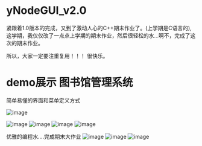 # yNodeGUI_v2.0

紧跟着1.0版本的完成，又到了激动人心的C++期末作业了。(上学期是C语言的),这学期，我仅仅改了一点点上学期的期末作业，然后很轻松的水...啊不，完成了这次的期末作业。

所以，大家一定要注重复用！！！  很快乐。


# demo展示 图书馆管理系统
简单易懂的界面和菜单定义方式

![image](https://github.com/yueh0607/yNodeGUI_v2.0/assets/102401735/e869c2b7-2b47-400d-9aa9-a27e99e3f52b)

![image](https://github.com/yueh0607/yNodeGUI_v2.0/assets/102401735/8374cc78-487b-4299-a7e9-c79c688fb0bd)
![image](https://github.com/yueh0607/yNodeGUI_v2.0/assets/102401735/2f6a063d-f973-4894-b29e-96ed80b82418)
![image](https://github.com/yueh0607/yNodeGUI_v2.0/assets/102401735/3b6ad066-23f7-4ad1-b27d-d4fd2632cd3f)
![image](https://github.com/yueh0607/yNodeGUI_v2.0/assets/102401735/2d201b47-f6de-4e00-baad-007e05a1769e)

优雅的编程水....完成期末大作业
![image](https://github.com/yueh0607/yNodeGUI_v2.0/assets/102401735/6303e0cf-2814-4f2f-8587-7f495bf0ef77)
![image](https://github.com/yueh0607/yNodeGUI_v2.0/assets/102401735/afaf8962-90c9-4a3d-90b7-fed98a7c5ec9)
![image](https://github.com/yueh0607/yNodeGUI_v2.0/assets/102401735/2442025a-3e5f-48fd-9f35-f3d99926a2b3)
